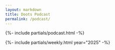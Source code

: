 ```yaml
---
layout: markdown
title: Doots Podcast
permalink: /podcast/
---
```



{%- include partials/podcast.html -%}

{%- include partials/weekly.html 
    year="2025" -%}
